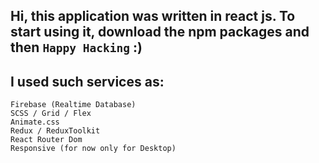 ## Hi, this application was written in react js. To start using it, download the npm packages and then `Happy Hacking` :)

## I used such services as:

    Firebase (Realtime Database)
    SCSS / Grid / Flex 
    Animate.css
    Redux / ReduxToolkit
    React Router Dom
    Responsive (for now only for Desktop)

